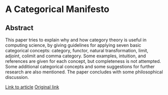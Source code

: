 # A Categorical Manifesto

## Abstract

This paper tries to explain why and how category theory
is useful in computing science, by giving guidelines for applying seven
basic categorical concepts: category, functor, natural transformation,
limit, adjoint, colimit and comma category. Some examples, intuition,
and references are given for each concept, but completeness is not attempted.
Some additional categorical concepts and some suggestions for
further research are also mentioned. The paper concludes with some
philosophical discussion.

[Link to article](https://andorp.github.io/asset/articles/categorical-manifesto.pdf)
[Original link](http://citeseerx.ist.psu.edu/viewdoc/download?doi=10.1.1.13.362&rep=rep1&type=pdf)
